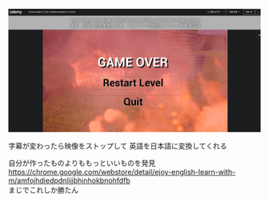 ![example](https://github.com/hahacandy/udemy_unreal-engine5/blob/main/helper/trans.png)

字幕が変わったら映像をストップして
英語を日本語に変換してくれる
   
   
   
自分が作ったものよりももっといいものを発見   
https://chrome.google.com/webstore/detail/ejoy-english-learn-with-m/amfojhdiedpdnlijjbhjnhokbnohfdfb   
まじでこれしか勝たん